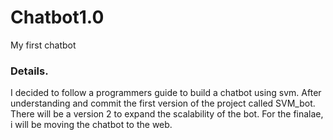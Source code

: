 # Chatbot1.0
My first chatbot

### Details.
I decided to follow a programmers guide to build a chatbot using svm. After understanding and commit the first version of the project called SVM_bot. There will be a version 2 to expand the scalability of the bot. For the finalae, i will be moving the chatbot to the web.
